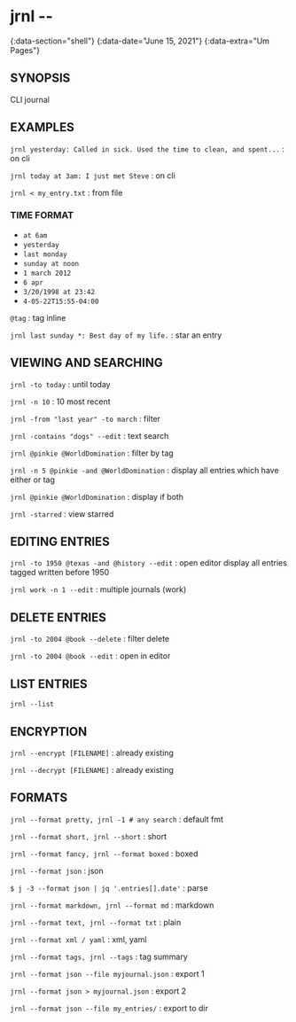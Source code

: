 # jrnl --
{:data-section="shell"}
{:data-date="June 15, 2021"}
{:data-extra="Um Pages"}

## SYNOPSIS
CLI journal

## EXAMPLES

`jrnl yesterday: Called in sick. Used the time to clean, and spent...`
: on cli

`jrnl today at 3am: I just met Steve`
: on cli

`jrnl < my_entry.txt`
: from file

### TIME FORMAT

* `at 6am`
* `yesterday`
* `last monday`
* `sunday at noon`
* `1 march 2012`
* `6 apr`
* `3/20/1998 at 23:42`
* `4-05-22T15:55-04:00`


`@tag`
: tag inline

`jrnl last sunday *: Best day of my life.`
: star an entry

## VIEWING AND SEARCHING

`jrnl -to today`
: until today

`jrnl -n 10`
: 10 most recent

`jrnl -from "last year" -to march`
: filter

`jrnl -contains "dogs" --edit`
: text search

`jrnl @pinkie @WorldDomination`
: filter by tag

`jrnl -n 5 @pinkie -and @WorldDomination`
: display all entries which have either or tag

`jrnl @pinkie @WorldDomination`
: display if both

`jrnl -starred`
: view starred

## EDITING ENTRIES

`jrnl -to 1950 @texas -and @history --edit`
: open editor display all entries tagged written before 1950

`jrnl work -n 1 --edit`
: multiple journals (work)

## DELETE ENTRIES

`jrnl -to 2004 @book --delete`
: filter delete

`jrnl -to 2004 @book --edit`
: open in editor

## LIST ENTRIES

`jrnl --list`

## ENCRYPTION

`jrnl --encrypt [FILENAME]`
: already existing

`jrnl --decrypt [FILENAME]`
: already existing

## FORMATS

`jrnl --format pretty, jrnl -1 # any search`
: default fmt

`jrnl --format short, jrnl --short`
: short

`jrnl --format fancy, jrnl --format boxed`
: boxed

`jrnl --format json`
: json

`$ j -3 --format json | jq '.entries[].date'`
: parse

`jrnl --format markdown, jrnl --format md`
: markdown

`jrnl --format text, jrnl --format txt`
: plain

`jrnl --format xml / yaml`
: xml, yaml

`jrnl --format tags, jrnl --tags`
: tag summary

`jrnl --format json --file myjournal.json`
: export 1

`jrnl --format json > myjournal.json`
: export 2

`jrnl --format json --file my_entries/`
: export to dir

